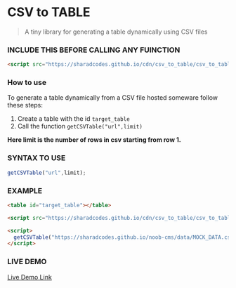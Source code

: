 # CSV to TABLE

>A tiny library for generating a table dynamically using CSV files

### INCLUDE THIS BEFORE CALLING ANY FUINCTION
```html
<script src="https://sharadcodes.github.io/cdn/csv_to_table/csv_to_table_v1.js"></script>
```

### How to use

To generate a table dynamically from a CSV file hosted someware follow these steps:

1. Create a table with the id `target_table` 
2. Call the function `getCSVTable("url",limit)`

**Here limit is the number of rows in csv starting from row 1.**

### SYNTAX TO USE

```js
getCSVTable("url",limit);
```

### EXAMPLE

```html
<table id="target_table"></table>

<script src="https://sharadcodes.github.io/cdn/csv_to_table/csv_to_table_v1.js"></script>

<script>
  getCSVTable("https://sharadcodes.github.io/noob-cms/data/MOCK_DATA.csv", 20);
</script>
```

### LIVE DEMO
[Live Demo Link](https://sharadcodes.github.io/noob-cms/data.html)
